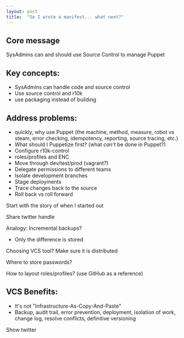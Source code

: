 ```yaml
---
layout: post
title:  "So I wrote a manifest... what next?"
---
```


## Core message

SysAdmins can and should use Source Control to manage Puppet


## Key concepts:

* SysAdmins can handle code and source control
* Use source control and r10k
* use packaging instead of building


## Address problems:

* quickly, why use Puppet (the machine, method, measure, robot vs steam, error checking, idempotency, reporting, source tracing, etc.)
* What should I Puppetize first? (what *can't* be done in Puppet?)
* Configure r10k-control
* roles/profiles and ENC
* Move through dev/test/prod (vagrant?)
* Delegate permissions to different teams
* Isolate development branches
* Stage deployments
* Trace changes back to the source
* Roll back vs roll forward


Start with the story of when I started out

Share twitter handle


Analogy: Incremental backups?
  * Only the difference is stored


Choosing VCS tool? Make sure it is distributed

Where to store passwords?

How to layout roles/profiles? (use GitHub as a reference)



## VCS Benefits:
* It's not "Infrastructure-As-Copy-And-Paste"
* Backup, audit trail, error prevention, deployment, isolation of work, change
  log, resolve conflicts, definitive versioning


Show twitter
